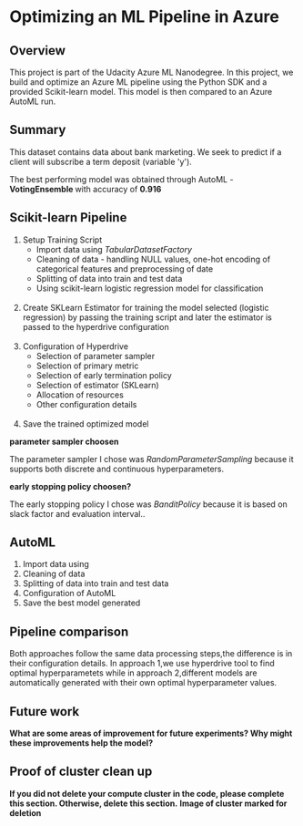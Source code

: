 # Optimizing an ML Pipeline in Azure

## Overview
This project is part of the Udacity Azure ML Nanodegree.
In this project, we build and optimize an Azure ML pipeline using the Python SDK and a provided Scikit-learn model.
This model is then compared to an Azure AutoML run.

## Summary
This dataset contains data about bank marketing. We seek to predict if a client will subscribe a term deposit (variable 'y').

The best performing model was obtained through AutoML - <strong> VotingEnsemble </strong> with accuracy of <b>0.916</b></p>

## Scikit-learn Pipeline
<ol>
  <li>Setup Training Script
    <ul>
      <li> Import data using <i>TabularDatasetFactory</i> </li>
      <li> Cleaning of data -  handling NULL values, one-hot encoding of categorical features and preprocessing of date </li>
      <li> Splitting of data into train and test data </li>
      <li> Using scikit-learn logistic regression model for classification </li>
    </ul>
  </li><br>
  <li>Create SKLearn Estimator for training the model selected (logistic regression) by passing the training script and later the estimator is passed to the hyperdrive                 configuration</li><br>
  <li> Configuration of Hyperdrive
    <ul>
      <li> Selection of parameter sampler </li>
      <li> Selection of primary metric </li>
      <li> Selection of early termination policy </li>
      <li> Selection of estimator (SKLearn) </li>
      <li> Allocation of resources </li>
      <li> Other configuration details </li>
    </ul>
  </li><br>  
  <li>Save the trained optimized model</li>
</ol>

**parameter sampler choosen**
<p>The parameter sampler I chose was <i>RandomParameterSampling</i> because it supports both discrete and continuous hyperparameters.</p>

**early stopping policy choosen?**
<p> The early stopping policy I chose was <i>BanditPolicy</i> because it is based on slack factor and evaluation interval..</p>

## AutoML
<ol>
  <li> Import data using</li>
  <li> Cleaning of data</li>
  <li> Splitting of data into train and test data </li>
  <li> Configuration of AutoML </li>
  <li> Save the best model generated </li>
</ol>

## Pipeline comparison
<p>Both approaches follow the same data processing steps,the difference is in their configuration details. In approach 1,we use hyperdrive tool to find optimal hyperparametets while in approach 2,different models are automatically generated with their own optimal hyperparameter values.<p>

## Future work
**What are some areas of improvement for future experiments? Why might these improvements help the model?**

## Proof of cluster clean up
**If you did not delete your compute cluster in the code, please complete this section. Otherwise, delete this section.**
**Image of cluster marked for deletion**
